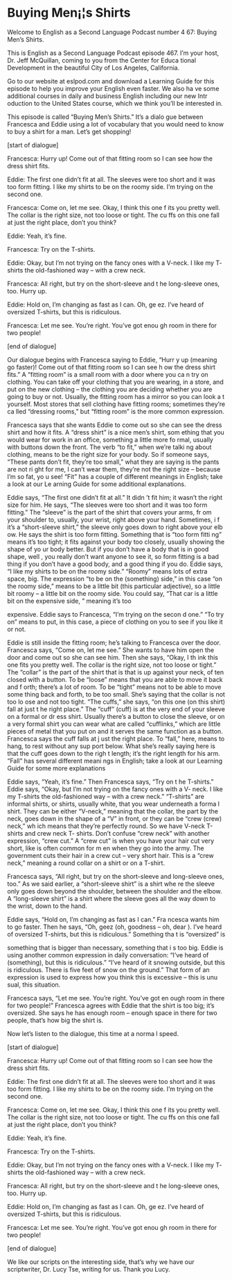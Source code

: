 # Buying Men¡¦s Shirts

Welcome to English as a Second Language Podcast number 4 67: Buying Men’s Shirts.

This is English as a Second Language Podcast episode 467.  I’m your host, Dr. Jeff McQuillan, coming to you from the Center for Educa tional Development in the beautiful City of Los Angeles, California.

Go to our website at eslpod.com and download a Learning Guide for this episode to help you improve your English even faster.  We also ha ve some additional courses in daily and business English including our new Intr oduction to the United States course, which we think you’ll be interested in.

This episode is called “Buying Men’s Shirts.”  It’s a dialo gue between Francesca and Eddie using a lot of vocabulary that you would need to know to buy a shirt for a man.  Let’s get shopping!

[start of dialogue]

Francesca:  Hurry up!  Come out of that fitting room so  I can see how the dress shirt fits.

Eddie:  The first one didn’t fit at all.  The sleeves were too short and it was too form fitting.  I like my shirts to be on the roomy side.   I’m trying on the second one.

Francesca:  Come on, let me see.  Okay, I think this one f its you pretty well.  The collar is the right size, not too loose or tight.  The cu ffs on this one fall at just the right place, don’t you think?

Eddie:  Yeah, it’s fine.

Francesca:  Try on the T-shirts.

Eddie:  Okay, but I’m not trying on the fancy ones with a  V-neck.  I like my T- shirts the old-fashioned way – with a crew neck.

Francesca:  All right, but try on the short-sleeve and t he long-sleeve ones, too. Hurry up.

 Eddie:  Hold on, I’m changing as fast as I can.  Oh, ge ez.  I’ve heard of oversized T-shirts, but this is ridiculous.

Francesca:  Let me see.  You’re right.  You’ve got enou gh room in there for two people!

[end of dialogue]

Our dialogue begins with Francesca saying to Eddie, “Hurr y up (meaning go faster)!  Come out of that fitting room so I can see h ow the dress shirt fits.”  A “fitting room” is a small room with a door where you ca n try on clothing.  You can take off your clothing that you are wearing, in a store,  and put on the new clothing – the clothing you are deciding whether you are  going to buy or not. Usually, the fitting room has a mirror so you can look a t yourself.  Most stores that sell clothing have fitting rooms; sometimes they’re ca lled “dressing rooms,” but “fitting room” is the more common expression.

Francesca says that she wants Eddie to come out so she can see  the dress shirt and how it fits.  A “dress shirt” is a nice men’s shirt, som ething that you would wear for work in an office, something a little more fo rmal, usually with buttons down the front.  The verb “to fit,” when we’re talki ng about clothing, means to be the right size for your body.  So if someone says, “These  pants don’t fit, they’re too small,” what they are saying is the pants are not ri ght for me, I can’t wear them, they’re not the right size – because I’m so fat, yo u see!  “Fit” has a couple of different meanings in English; take a look at our Le arning Guide for some additional explanations.

Eddie says, “The first one didn’t fit at all.”  It didn ’t fit him; it wasn’t the right size for him.  He says, “The sleeves were too short and it was too form fitting.”  The “sleeve” is the part of the shirt that covers your arms, fr om your shoulder to, usually, your wrist, right above your hand.  Sometimes, i f it’s a “short-sleeve shirt,” the sleeve only goes down to right above your elb ow.  He says the shirt is too form fitting.  Something that is “too form fitti ng” means it’s too tight; it fits against your body too closely, usually showing the shape of yo ur body better. But if you don’t have a body that is in good shape, well , you really don’t want anyone to see it, so form fitting is a bad thing if you  don’t have a good body, and a good thing if you do.  Eddie says, “I like my shirts to be on the roomy side.” “Roomy” means lots of extra space, big.  The expression “to be on the (something) side,” in this case “on the roomy side,” means to be a little bit (this particular adjective), so a little bit roomy – a little bit on the roomy side.  You could say, “That car is a little bit on the expensive side, ” meaning it’s too

 expensive.  Eddie says to Francesca, “I’m trying on the secon d one.”  “To try on” means to put, in this case, a piece of clothing on you to see if you like it or not.

Eddie is still inside the fitting room; he’s talking to Francesca over the door. Francesca says, “Come on, let me see.”  She wants to have him open the door and come out so she can see him.  Then she says, “Okay, I th ink this one fits you pretty well.  The collar is the right size, not too loose  or tight.”  The “collar” is the part of the shirt that is that is up against your neck, of ten closed with a button.  To be “loose” means that you are able to move it back and f orth; there’s a lot of room.  To be “tight” means not to be able to move some thing back and forth, to be too small.  She’s saying that the collar is not too lo ose and not too tight.  “The cuffs,” she says, “on this one (on this shirt) fall at just t he right place.”  The “cuff” (cuff) is at the very end of your sleeve on a formal or dr ess shirt.  Usually there’s a button to close the sleeve, or on a very formal shirt you  can wear what are called “cufflinks,” which are little pieces of metal that  you put on and it serves the same function as a button.  Francesca says the cuff falls at j ust the right place. To “fall,” here, means to hang, to rest without any sup port below.  What she’s really saying here is that the cuff goes down to the righ t length; it’s the right length for his arm.  “Fall” has several different meani ngs in English; take a look at our Learning Guide for some more explanations

Eddie says, “Yeah, it’s fine.”  Then Francesca says, “Try on t he T-shirts.”  Eddie says, “Okay, but I’m not trying on the fancy ones with a V- neck.  I like my T-shirts the old-fashioned way – with a crew neck.”  “T-shirts” are  informal shirts, or shirts, usually white, that you wear underneath a forma l shirt.  They can be either “V-neck,” meaning that the collar, the part by the neck, goes down in the shape of a “V” in front, or they can be “crew (crew) neck,” wh ich means that they’re perfectly round.  So we have V-neck T-shirts and crew neck T- shirts.  Don’t confuse “crew neck” with another expression, “crew cut.”  A  “crew cut” is when you have your hair cut very short, like is often common for m en when they go into the army.  The government cuts their hair in a crew cut – very short hair.  This is a “crew neck,” meaning a round collar on a shirt or on a  T-shirt.

Francesca says, “All right, but try on the short-sleeve and long-sleeve ones, too.” As we said earlier, a “short-sleeve shirt” is a shirt whe re the sleeve only goes down beyond the shoulder, between the shoulder and the elbow.  A “long-sleeve shirt” is a shirt where the sleeve goes all the way down to the wrist, down to the hand.

Eddie says, “Hold on, I’m changing as fast as I can.”  Fra ncesca wants him to go faster.  Then he says, “Oh, geez (oh, goodness – oh, dear ).  I’ve heard of oversized T-shirts, but this is ridiculous.”  Something tha t is “oversized” is

 something that is bigger than necessary, something that i s too big.  Eddie is using another common expression in daily conversation: “I’ve  heard of (something), but this is ridiculous.”  “I’ve heard of it snowing outside, but this is ridiculous.  There is five feet of snow on the ground.”  That form of an expression is used to express how you think this is excessive – this is unu sual, this situation.

Francesca says, “Let me see.  You’re right.  You’ve got en ough room in there for two people!”  Francesca agrees with Eddie that the shirt  is too big; it’s oversized. She says he has enough room – enough space in there for two people, that’s how big the shirt is.

Now let’s listen to the dialogue, this time at a norma l speed.

[start of dialogue]

Francesca:  Hurry up!  Come out of that fitting room so  I can see how the dress shirt fits.

Eddie:  The first one didn’t fit at all.  The sleeves were too short and it was too form fitting.  I like my shirts to be on the roomy side.   I’m trying on the second one.

Francesca:  Come on, let me see.  Okay, I think this one f its you pretty well.  The collar is the right size, not too loose or tight.  The cu ffs on this one fall at just the right place, don’t you think?

Eddie:  Yeah, it’s fine.

Francesca:  Try on the T-shirts.

Eddie:  Okay, but I’m not trying on the fancy ones with a  V-neck.  I like my T- shirts the old-fashioned way – with a crew neck.

Francesca:  All right, but try on the short-sleeve and t he long-sleeve ones, too. Hurry up.

Eddie:  Hold on, I’m changing as fast as I can.  Oh, ge ez.  I’ve heard of oversized T-shirts, but this is ridiculous.

Francesca:  Let me see.  You’re right.  You’ve got enou gh room in there for two people!

 [end of dialogue]

We like our scripts on the interesting side, that’s why we have our scriptwriter, Dr. Lucy Tse, writing for us.  Thank you Lucy.





